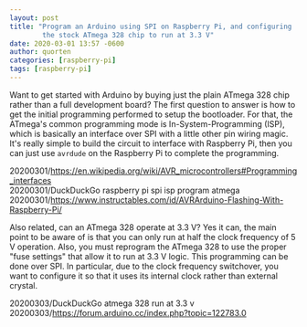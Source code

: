 ```yaml
---
layout: post
title: "Program an Arduino using SPI on Raspberry Pi, and configuring
        the stock ATmega 328 chip to run at 3.3 V"
date: 2020-03-01 13:57 -0600
author: quorten
categories: [raspberry-pi]
tags: [raspberry-pi]
---
```


Want to get started with Arduino by buying just the plain ATmega 328
chip rather than a full development board?  The first question to
answer is how to get the initial programming performed to setup the
bootloader.  For that, the ATmega's common programming mode is
In-System-Programming (ISP), which is basically an interface over SPI
with a little other pin wiring magic.  It's really simple to build the
circuit to interface with Raspberry Pi, then you can just use
`avrdude` on the Raspberry Pi to complete the programming.

20200301/https://en.wikipedia.org/wiki/AVR_microcontrollers#Programming_interfaces  
20200301/DuckDuckGo raspberry pi spi isp program atmega  
20200301/https://www.instructables.com/id/AVRArduino-Flashing-With-Raspberry-Pi/

Also related, can an ATmega 328 operate at 3.3 V?  Yes it can, the
main point to be aware of is that you can only run at half the clock
frequency of 5 V operation.  Also, you must reprogram the ATmega 328
to use the proper "fuse settings" that allow it to run at 3.3 V logic.
This programming can be done over SPI.  In particular, due to the
clock frequency switchover, you want to configure it so that it uses
its internal clock rather than external crystal.

20200303/DuckDuckGo atmega 328 run at 3.3 v  
20200303/https://forum.arduino.cc/index.php?topic=122783.0
